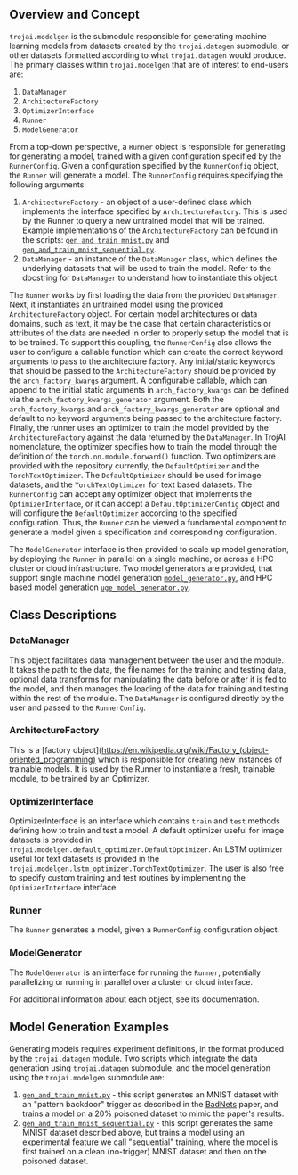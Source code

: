 ## Overview and Concept
`trojai.modelgen` is the submodule responsible for generating machine 
learning models from datasets created by the `trojai.datagen` submodule, or other datasets formatted according to what `trojai.datagen` would produce.  The primary classes within `trojai.modelgen` that are of interest to end-users are:
 1. `DataManager`
 2. `ArchitectureFactory` 
 3. `OptimizerInterface`
 4. `Runner`
 5. `ModelGenerator`
 
From a top-down perspective, a `Runner` object is responsible for generating for generating a model, trained with a given configuration specified by the `RunnerConfig`.  Given a configuration specified by the `RunnerConfig` object, the `Runner` will generate a model.  The `RunnerConfig` requires specifying the following arguments: 
 1. `ArchitectureFactory` - an object of a user-defined class which implements the interface specified by `ArchitectureFactory`.  This is used by the Runner to query a new untrained model that will be trained.  Example implementations of the `ArchitectureFactory` can be found in the scripts: [`gen_and_train_mnist.py`](../../scripts/modelgen/gen_and_train_mnist.py) and [`gen_and_train_mnist_sequential.py`](../../scripts/modelgen/gen_and_train_mnist_sequential.py).
 2. `DataManager` - an instance of the `DataManager` class, which defines the underlying datasets that will be used to train the model.  Refer to the docstring for `DataManager` to understand how to instantiate this object. 

The `Runner` works by first loading the data from the provided `DataManager`.  Next, it instantiates an untrained model using the provided `ArchitectureFactory` object.  For certain model architectures or data domains, such as text, it may be the case that certain characteristics or attributes of the data are needed in order to properly setup the model that is to be trained.  To support this coupling, the `RunnerConfig` also allows the user to configure a callable function which can create the correct keyword arguments to pass to the architecture factory.  Any initial/static keywords that should be passed to the `ArchitectureFactory` should be provided by the `arch_factory_kwargs` argument.  A configurable callable, which can append to the initial static arguments in `arch_factory_kwargs` can be defined via the `arch_factory_kwargs_generator` argument.  Both the `arch_factory_kwargs` and `arch_factory_kwargs_generator` are optional and default to no keyword arguments being passed to the architecture factory.  Finally, the runner uses an optimizer to train the model provided by the `ArchitectureFactory` against the data returned by the `DataManager`.  In TrojAI nomenclature, the optimizer specifies how to train the model through the definition of the `torch.nn.module.forward()` function.  Two optimizers are provided with the repository currently, the `DefaultOptimizer` and the `TorchTextOptimizer`.  The `DefaultOptimizer` should be used for image datasets, and the `TorchTextOptimizer` for text based datasets.  The `RunnerConfig` can accept any optimizer object that implements the `OptimizerInterface`, or it can accept a `DefaultOptimizerConfig` object and will configure the `DefaultOptimizer` according to the specified configuration.  Thus, the `Runner` can be viewed a fundamental component to generate a model given a specification and corresponding configuration.  

The `ModelGenerator` interface is then provided to scale up model generation, by deploying the `Runner` in parallel on a single machine, or across a HPC cluster or cloud infrastructure.  Two model generators are provided, that support single machine model generation [`model_generator.py`](model_generator.py), and HPC based model generation [`uge_model_generator.py`](uge_model_generator.py).  
 
## Class Descriptions
### DataManager
This object facilitates data management between the user and the module. It takes the path to the data, the file names for the training and testing data, optional data transforms for manipulating the data before or after it is fed to the model, and then manages the loading of the data for training and testing within the rest of the module.  The `DataManager` is configured directly by the user and passed to the `RunnerConfig`.

### ArchitectureFactory
This is a [factory object](https://en.wikipedia.org/wiki/Factory_(object-oriented_programming) which is responsible for creating new instances of trainable models.  It is used by the Runner to instantiate a fresh, trainable module, to be trained by an Optimizer.

### OptimizerInterface
OptimizerInterface is an interface which contains `train` and `test` methods defining how to train and test a model. A default optimizer useful for image datasets is provided in `trojai.modelgen.default_optimizer.DefaultOptimizer`.  An LSTM optimizer useful for text datasets is provided in the `trojai.modelgen.lstm_optimizer.TorchTextOptimizer`.  The user is also free to specify custom training and test routines by implementing the `OptimizerInterface` interface.   

### Runner
The `Runner` generates a model, given a `RunnerConfig` configuration object.

### ModelGenerator
The `ModelGenerator` is an interface for running the `Runner`, potentially parallelizing or running in parallel over a cluster or cloud interface.

    
For additional information about each object, see its documentation. 

## Model Generation Examples 
Generating models requires experiment definitions, in the format produced by the `trojai.datagen`  module.  Two scripts which integrate the data generation using `trojai.datagen` submodule, and the model generation using the `trojai.modelgen` submodule are:
 1. [`gen_and_train_mnist.py`](../../scripts/modelgen/gen_and_train_mnist.py) - this script generates an MNIST dataset with an "pattern backdoor" trigger as described in the [BadNets](https://arxiv.org/abs/1708.06733) paper, and trains a model on a 20% poisoned dataset to mimic the paper's results.
 2. [`gen_and_train_mnist_sequential.py`](../../scripts/modelgen/gen_and_train_mnist_sequential.py) - this script generates the same MNIST dataset described above, but trains a model using an experimental feature we call "sequential" training, where the model is first trained on a clean (no-trigger) MNIST dataset and then on the poisoned dataset.
